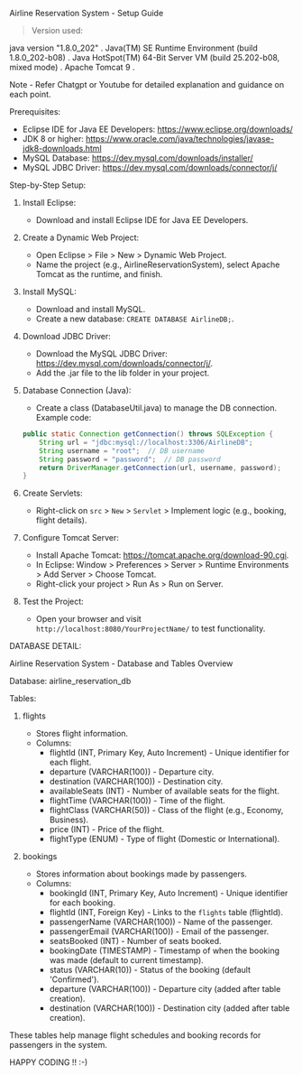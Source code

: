 Airline Reservation System - Setup Guide


>Version used:

java version "1.8.0_202" .
Java(TM) SE Runtime Environment (build 1.8.0_202-b08) .
Java HotSpot(TM) 64-Bit Server VM (build 25.202-b08, mixed mode) .
Apache Tomcat 9 .


Note - Refer Chatgpt or Youtube for detailed explanation and guidance on each point.

Prerequisites:
- Eclipse IDE for Java EE Developers: https://www.eclipse.org/downloads/
- JDK 8 or higher: https://www.oracle.com/java/technologies/javase-jdk8-downloads.html
- MySQL Database: https://dev.mysql.com/downloads/installer/
- MySQL JDBC Driver: https://dev.mysql.com/downloads/connector/j/

Step-by-Step Setup:

1. Install Eclipse:
   - Download and install Eclipse IDE for Java EE Developers.

2. Create a Dynamic Web Project:
   - Open Eclipse > File > New > Dynamic Web Project.
   - Name the project (e.g., AirlineReservationSystem), select Apache Tomcat as the runtime, and finish.

3. Install MySQL:
   - Download and install MySQL.
   - Create a new database: `CREATE DATABASE AirlineDB;`.

4. Download JDBC Driver:
   - Download the MySQL JDBC Driver: https://dev.mysql.com/downloads/connector/j/.
   - Add the .jar file to the lib folder in your project.

5. Database Connection (Java):
   - Create a class (DatabaseUtil.java) to manage the DB connection.
   Example code:
   ```java
   public static Connection getConnection() throws SQLException {
       String url = "jdbc:mysql://localhost:3306/AirlineDB";
       String username = "root";  // DB username
       String password = "password";  // DB password
       return DriverManager.getConnection(url, username, password);
   }

6. Create Servlets:
   - Right-click on `src` > `New` > `Servlet` > Implement logic (e.g., booking, flight details).

7. Configure Tomcat Server:
   - Install Apache Tomcat: https://tomcat.apache.org/download-90.cgi.
   - In Eclipse: Window > Preferences > Server > Runtime Environments > Add Server > Choose Tomcat.
   - Right-click your project > Run As > Run on Server.

8. Test the Project:
   - Open your browser and visit `http://localhost:8080/YourProjectName/` to test functionality.




DATABASE DETAIL:

Airline Reservation System - Database and Tables Overview

Database: airline_reservation_db

Tables:

1. flights
   - Stores flight information.
   - Columns:
     - flightId (INT, Primary Key, Auto Increment) - Unique identifier for each flight.
     - departure (VARCHAR(100)) - Departure city.
     - destination (VARCHAR(100)) - Destination city.
     - availableSeats (INT) - Number of available seats for the flight.
     - flightTime (VARCHAR(100)) - Time of the flight.
     - flightClass (VARCHAR(50)) - Class of the flight (e.g., Economy, Business).
     - price (INT) - Price of the flight.
     - flightType (ENUM) - Type of flight (Domestic or International).

2. bookings
   - Stores information about bookings made by passengers.
   - Columns:
     - bookingId (INT, Primary Key, Auto Increment) - Unique identifier for each booking.
     - flightId (INT, Foreign Key) - Links to the `flights` table (flightId).
     - passengerName (VARCHAR(100)) - Name of the passenger.
     - passengerEmail (VARCHAR(100)) - Email of the passenger.
     - seatsBooked (INT) - Number of seats booked.
     - bookingDate (TIMESTAMP) - Timestamp of when the booking was made (default to current timestamp).
     - status (VARCHAR(10)) - Status of the booking (default 'Confirmed').
     - departure (VARCHAR(100)) - Departure city (added after table creation).
     - destination (VARCHAR(100)) - Destination city (added after table creation).


These tables help manage flight schedules and booking records for passengers in the system.

HAPPY CODING !! :-) 


